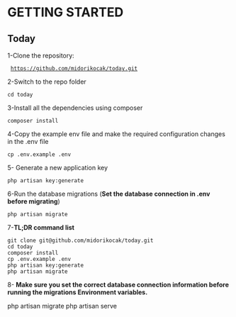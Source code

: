 # GETTING STARTED

## Today

1-Clone the repository:

<code> https://github.com/midorikocak/today.git </code>

2-Switch to the repo folder

    cd today

3-Install all the dependencies using composer

    composer install

4-Copy the example env file and make the required configuration changes in the .env file

    cp .env.example .env

5- Generate a new application key

    php artisan key:generate


6-Run the database migrations (**Set the database connection in .env before migrating**)

    php artisan migrate
    
 
7-**TL;DR command list**

    git clone git@github.com/midorikocak/today.git
    cd today
    composer install
    cp .env.example .env
    php artisan key:generate
    php artisan migrate
    
8- **Make sure you set the correct database connection information before running the migrations Environment variables.**

  php artisan migrate
  php artisan serve

       
       
     
       
